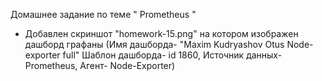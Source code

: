 Домашнее задание по теме " Prometheus "

- Добавлен скриншот "homework-15.png" на котором изображен дашборд графаны (Имя дашборда- "Maxim Kudryashov Otus Node-exporter full" Шаблон дашборда- id 1860, Источник данных- Prometheus, Агент- Node-Exporter)
